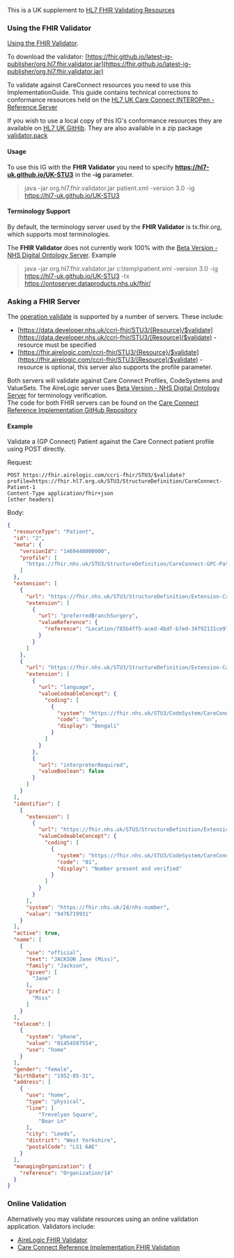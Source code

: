 This is a UK supplement to [HL7 FHIR Validating Resources](https://www.hl7.org/fhir/stu3/validation.html) 

### Using the FHIR Validator

[Using the FHIR Validator](https://wiki.hl7.org/Using_the_FHIR_Validator). 

To download the validator: [https://fhir.github.io/latest-ig-publisher/org.hl7.fhir.validator.jar](https://fhir.github.io/latest-ig-publisher/org.hl7.fhir.validator.jar)

To validate against CareConnect resources you need to use this ImplementationGuide. This guide contains technical corrections to conformance resources held on the [HL7 UK Care Connect INTEROPen - Reference Server](https://fhir.hl7.org.uk/) 

If you wish to use a local copy of this IG's conformance resources they are available on [HL7 UK GitHib](https://github.com/HL7-UK/UK-STU3/tree/master/input/resources). They are also available in a zip package [validator.pack](http://hl7-uk.github.io/UK-STU3/validator.pack) 

#### Usage 

To use this IG with the **FHIR Validator**  you need to specify **https://hl7-uk.github.io/UK-STU3** in the **-ig** parameter.
 
> java -jar org.hl7.fhir.validator.jar patient.xml -version 3.0 -ig https://hl7-uk.github.io/UK-STU3

<!-- This command uses the IG published at [https://hl7-uk.github.io/UK-STU3], alternatively you can use the HL7 UK IG from the [FHIR Package Cache](https://wiki.hl7.org/FHIR_Package_Cache), the package id for the HL7 UK IG is **hl7.uk.base** 

> java -jar org.hl7.fhir.validator.jar GPCpatient.json -version 3.0 -ig hl7.uk.base

The package cache supports multiple versions. Currently the only supported version is **dev**

> java -jar org.hl7.fhir.validator.jar GPCpatient.json -version 3.0 -ig hl7.uk.base#dev
-->

#### Terminology Support

By default, the terminology server used by the **FHIR Validator** is tx.fhir.org, which supports most terminologies.

The **FHIR Validator** does not currently work 100% with the [Beta Version - NHS Digital Ontology Server](https://ontoserver.dataproducts.nhs.uk/fhir/). Example   

> java -jar org.hl7.fhir.validator.jar c:\temp\patient.xml -version 3.0 -ig https://hl7-uk.github.io/UK-STU3 -tx https://ontoserver.dataproducts.nhs.uk/fhir/


### Asking a FHIR Server

The [operation validate](https://www.hl7.org/fhir/stu3/resource-operations.html#2.28.7.1) is supported by a number of servers. These include:

* [https://data.developer.nhs.uk/ccri-fhir/STU3/{Resource}/$validate](https://data.developer.nhs.uk/ccri-fhir/STU3/[Resource]/$validate) - resource must be specified
* [https://fhir.airelogic.com/ccri-fhir/STU3/{Resource}/$validate](https://fhir.airelogic.com/ccri-fhir/STU3/[Resource]/$validate) - resource is optional, this server also supports the profile parameter.

Both servers will validate against Care Connect Profiles, CodeSystems and ValueSets. The AireLogic server uses [Beta Version - NHS Digital Ontology Server](https://ontoserver.dataproducts.nhs.uk/fhir/) for terminology verification.  
The code for both FHIR servers can be found on the [Care Connect Reference Implementation GitHub Repository](https://github.com/nhsconnect/careconnect-reference-implementation)

#### Example 

Validate a (GP Connect) Patient against the Care Connect patient profile using POST directly. 

Request:

```
POST https://fhir.airelogic.com/ccri-fhir/STU3/$validate?profile=https://fhir.hl7.org.uk/STU3/StructureDefinition/CareConnect-Patient-1
Content-Type application/fhir+json
[other headers]
```
Body:
```json
{
  "resourceType": "Patient",
  "id": "2",
  "meta": {
    "versionId": "1469448000000",
    "profile": [
      "https://fhir.nhs.uk/STU3/StructureDefinition/CareConnect-GPC-Patient-1"
    ]
  },
  "extension": [
    {
      "url": "https://fhir.nhs.uk/STU3/StructureDefinition/Extension-CareConnect-GPC-RegistrationDetails-1",
      "extension": [
        {
          "url": "preferredBranchSurgery",
          "valueReference": {
            "reference": "Location/785b4ff5-aced-4bdf-b7ed-34f92131ce97"
          }
        }
      ]
    },
    {
      "url": "https://fhir.nhs.uk/STU3/StructureDefinition/Extension-CareConnect-GPC-NHSCommunication-1",
      "extension": [
        {
          "url": "language",
          "valueCodeableConcept": {
            "coding": [
              {
                "system": "https://fhir.nhs.uk/STU3/CodeSystem/CareConnect-HumanLanguage-1",
                "code": "bn",
                "display": "Bengali"
              }
            ]
          }
        },
        {
          "url": "interpreterRequired",
          "valueBoolean": false
        }
      ]
    }
  ],
  "identifier": [
    {
      "extension": [
        {
          "url": "https://fhir.nhs.uk/STU3/StructureDefinition/Extension-CareConnect-GPC-NHSNumberVerificationStatus-1",
          "valueCodeableConcept": {
            "coding": [
              {
                "system": "https://fhir.nhs.uk/STU3/CodeSystem/CareConnect-NHSNumberVerificationStatus-1",
                "code": "01",
                "display": "Number present and verified"
              }
            ]
          }
        }
      ],
      "system": "https://fhir.nhs.uk/Id/nhs-number",
      "value": "9476719931"
    }
  ],
  "active": true,
  "name": [
    {
      "use": "official",
      "text": "JACKSON Jane (Miss)",
      "family": "Jackson",
      "given": [
        "Jane"
      ],
      "prefix": [
        "Miss"
      ]
    }
  ],
  "telecom": [
    {
      "system": "phone",
      "value": "01454587554",
      "use": "home"
    }
  ],
  "gender": "female",
  "birthDate": "1952-05-31",
  "address": [
    {
      "use": "home",
      "type": "physical",
      "line": [
          "Trevelyan Square",
          "Boar Ln"
      ],
      "city": "Leeds",
      "district": "West Yorkshire",
      "postalCode": "LS1 6AE"
    }
  ],
  "managingOrganization": {
    "reference": "Organization/14"
  }
}
```

### Online Validation

Alternatively you may validate resources using an online validation application. Validators include:

* [AireLogic FHIR Validator](https://fhir.airelogic.com/)
* [Care Connect Reference Implementation FHIR Validation](https://data.developer.nhs.uk/ccri/term/validate)  